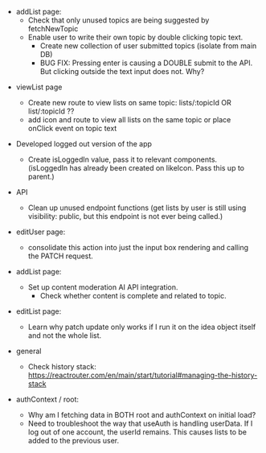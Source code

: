 <!-- MVP -->

- addList page:
    - Check that only unused topics are being suggested by fetchNewTopic
    - Enable user to write their own topic by double clicking topic text.
        - Create new collection of user submitted topics (isolate from main DB)
        - BUG FIX: Pressing enter is causing a DOUBLE submit to the API. But clicking outside the text input does not. Why?



<!-- AFTER DEPLOY -->

- viewList page
    - Create new route to view lists on same topic: lists/:topicId OR list/:topicId ??
    - add icon and route to view all lists on the same topic or place onClick event on topic text


- Developed logged out version of the app
    - Create isLoggedIn value, pass it to relevant components. (isLoggedIn has already been created on likeIcon. Pass this up to parent.)

- API
    - Clean up unused endpoint functions (get lists by user is still using visibility: public, but this endpoint is not ever being called.)


- editUser page:
    - consolidate this action into just the input box rendering and calling the PATCH request. 

- addList page:
    - Set up content moderation AI API integration.
        - Check whether content is complete and related to topic. 

- editList page:
    - Learn why patch update only works if I run it on the idea object itself and not the whole list. 


- general
    - Check history stack: https://reactrouter.com/en/main/start/tutorial#managing-the-history-stack

- authContext / root:
    - Why am I fetching data in BOTH root and authContext on initial load?
    - Need to troubleshoot the way that useAuth is handling userData. 
        If I log out of one account, the userId remains. This causes lists to be added to the previous user. 



